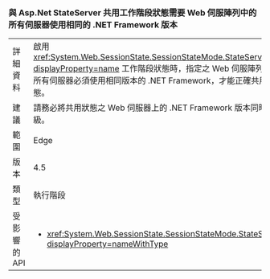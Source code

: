 ### <a name="sharing-session-state-with-aspnet-stateserver-requires-all-servers-in-the-web-farm-to-use-the-same-net-framework-version"></a>與 Asp.Net StateServer 共用工作階段狀態需要 Web 伺服陣列中的所有伺服器使用相同的 .NET Framework 版本

|   |   |
|---|---|
|詳細資料|啟用 <xref:System.Web.SessionState.SessionStateMode.StateServer?displayProperty=name> 工作階段狀態時，指定之 Web 伺服陣列中的所有伺服器必須使用相同版本的 .NET Framework，才能正確共用狀態。|
|建議|請務必將共用狀態之 Web 伺服器上的 .NET Framework 版本同時升級。|
|範圍|Edge|
|版本|4.5|
|類型|執行階段|
|受影響的 API|<ul><li><xref:System.Web.SessionState.SessionStateMode.StateServer?displayProperty=nameWithType></li></ul>|

